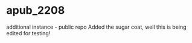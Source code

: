 # apub_2208
additional instance - public repo
Added the sugar coat, well this is being edited for testing!

